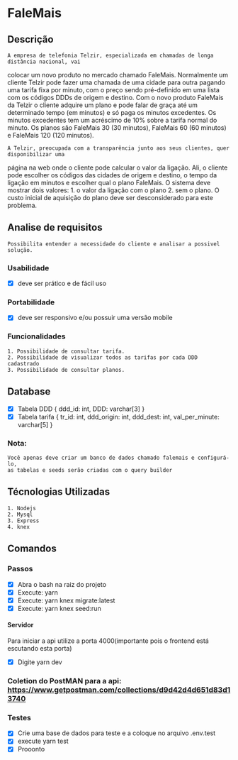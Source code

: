 # FaleMais
## Descrição
    A empresa de telefonia Telzir, especializada em chamadas de longa distância nacional, vai
colocar um novo produto no mercado chamado FaleMais.
    Normalmente um cliente Telzir pode fazer uma chamada de uma cidade para outra pagando
uma tarifa fixa por minuto, com o preço sendo pré-definido em uma lista com os códigos DDDs
de origem e destino.
    Com o novo produto FaleMais da Telzir o cliente adquire um plano e pode falar de graça até
um determinado tempo (em minutos) e só paga os minutos excedentes. Os minutos
excedentes tem um acréscimo de 10% sobre a tarifa normal do minuto. Os planos são
FaleMais 30 (30 minutos), FaleMais 60 (60 minutos) e FaleMais 120 (120 minutos).

    A Telzir, preocupada com a transparência junto aos seus clientes, quer disponibilizar uma
página na web onde o cliente pode calcular o valor da ligação. Ali, o cliente pode escolher os
códigos das cidades de origem e destino, o tempo da ligação em minutos e escolher qual o
plano FaleMais. O sistema deve mostrar dois valores: 
    1. o valor da ligação com o plano 
    2. sem o plano. O custo inicial de aquisição do plano deve ser desconsiderado para este problema. 

## Analise de requisitos
    Possibilita entender a necessidade do cliente e analisar a possivel solução.
### Usabilidade
   - [x] deve ser prático e de fácil uso
### Portabilidade
   - [x] deve ser responsivo e/ou possuir uma versão mobile
### Funcionalidades
    1. Possibilidade de consultar tarifa. 
    2. Possibilidade de visualizar todos as tarifas por cada DDD cadastrado
    3. Possibilidade de consultar planos.

## Database
   - [x]  Tabela DDD { ddd_id: int, DDD: varchar[3] }
   - [x]  Tabela tarifa { tr_id: int, ddd_origin: int, ddd_dest: int, val_per_minute: varchar[5]  }
### Nota: 
    Você apenas deve criar um banco de dados chamado falemais e configurá-lo,
    as tabelas e seeds serão criadas com o query builder
## Técnologias Utilizadas
    1. Nodejs
    2. Mysql
    3. Express
    4. knex


## Comandos
### Passos
- [x] Abra o bash na raiz do projeto
- [x] Execute: yarn
- [x] Execute: yarn knex migrate:latest 
- [x] Execute: yarn knex seed:run
#### Servidor
Para iniciar a api utilize a porta 4000(importante pois o frontend está escutando esta porta)
-[x] Digite yarn dev
### Coletion do PostMAN para a api: https://www.getpostman.com/collections/d9d42d4d651d83d13740

### Testes
-[x] Crie uma base de dados para teste e a coloque no arquivo .env.test
-[x] execute yarn test
-[x] Prooonto
